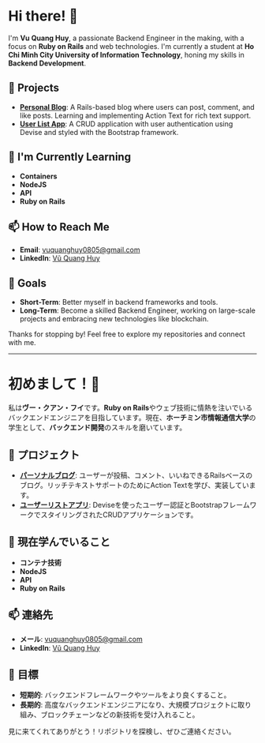 # Hi there! 👋

I'm **Vu Quang Huy**, a passionate Backend Engineer in the making, with a focus on **Ruby on Rails** and web technologies. I'm currently a student at **Ho Chi Minh City University of Information Technology**, honing my skills in **Backend Development**.

## 🌟 Projects
- **[Personal Blog](https://github.com/Vu-Qu-Huy/Blog_Website )**: A Rails-based blog where users can post, comment, and like posts. Learning and implementing Action Text for rich text support.
- **[User List App](https://github.com/Vu-Qu-Huy/User_List)**: A CRUD application with user authentication using Devise and styled with the Bootstrap framework.

## 🌱 I'm Currently Learning
- **Containers**
- **NodeJS**
- **API**
- **Ruby on Rails**

## 📫 How to Reach Me
- **Email**: [vuquanghuy0805@gmail.com](mailto:vuquanghuy0805@gmail.com)
- **LinkedIn**: [Vũ Quang Huy](https://www.linkedin.com/in/vu-qu-huy)

## 🎯 Goals
- **Short-Term**: Better myself in backend frameworks and tools.
- **Long-Term**: Become a skilled Backend Engineer, working on large-scale projects and embracing new technologies like blockchain.

Thanks for stopping by! Feel free to explore my repositories and connect with me. 

---

# 初めまして！👋

私は**ヴー・クアン・フイ**です。**Ruby on Rails**やウェブ技術に情熱を注いでいるバックエンドエンジニアを目指しています。現在、**ホーチミン市情報通信大学**の学生として、**バックエンド開発**のスキルを磨いています。

## 🌟 プロジェクト
- **[パーソナルブログ](https://github.com/Vu-Qu-Huy/Blog_Website )**: ユーザーが投稿、コメント、いいねできるRailsベースのブログ。リッチテキストサポートのためにAction Textを学び、実装しています。
- **[ユーザーリストアプリ](https://github.com/Vu-Qu-Huy/User_List)**: Deviseを使ったユーザー認証とBootstrapフレームワークでスタイリングされたCRUDアプリケーションです。

## 🌱 現在学んでいること
- **コンテナ技術**
- **NodeJS**
- **API**
- **Ruby on Rails**

## 📫 連絡先
- **メール**: [vuquanghuy0805@gmail.com](mailto:vuquanghuy0805@gmail.com)
- **LinkedIn**: [Vũ Quang Huy](https://www.linkedin.com/in/vu-qu-huy)

## 🎯 目標
- **短期的**: バックエンドフレームワークやツールをより良くすること。
- **長期的**: 高度なバックエンドエンジニアになり、大規模プロジェクトに取り組み、ブロックチェーンなどの新技術を受け入れること。

見に来てくれてありがとう！リポジトリを探検し、ぜひご連絡ください。

